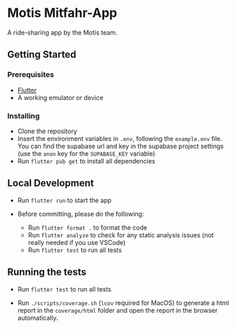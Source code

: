 # Motis Mitfahr-App

A ride-sharing app by the Motis team.

## Getting Started

### Prerequisites

- [Flutter](https://flutter.dev/docs/get-started/install)
- A working emulator or device

### Installing

- Clone the repository
- Insert the environment variables in `.env`, following the `example.env` file. You can find the supabase url and key in the supabase project settings (use the `anon` key for the `SUPABASE_KEY` variable)
- Run `flutter pub get` to install all dependencies

## Local Development

- Run `flutter run` to start the app

- Before committing, please do the following:

  - Run `flutter format .` to format the code
  - Run `flutter analyze` to check for any static analysis issues (not really needed if you use VSCode)
  - Run `flutter test` to run all tests

## Running the tests

- Run `flutter test` to run all tests

- Run `./scripts/coverage.sh` (`lcov` required for MacOS) to generate a html report in the `coverage/html` folder and open the report in the browser automatically.
